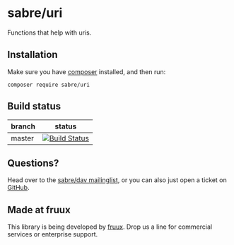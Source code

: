 sabre/uri
=========

Functions that help with uris.


Installation
------------

Make sure you have [composer][3] installed, and then run:

    composer require sabre/uri


Build status
------------

| branch | status |
| ------ | ------ |
| master | [![Build Status](https://travis-ci.org/fruux/sabre-uri.png?branch=master)](https://travis-ci.org/fruux/sabre-uri) |


Questions?
----------

Head over to the [sabre/dav mailinglist][4], or you can also just open a ticket
on [GitHub][5].


Made at fruux
-------------

This library is being developed by [fruux](https://fruux.com/). Drop us a line for commercial services or enterprise support.

[1]: http://sabre.io/uri/
[3]: http://getcomposer.org/
[4]: http://groups.google.com/group/sabredav-discuss
[5]: https://github.com/fruux/sabre-uri/issues/
